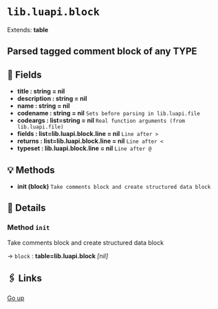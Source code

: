 # `lib.luapi.block`

Extends: **table**

## Parsed tagged comment block of any TYPE

## 📜 Fields

+ **title : string = nil**
+ **description : string = nil**
+ **name : string = nil**
+ **codename : string = nil**
  `Sets before parsing in lib.luapi.file`
+ **codeargs : list=string = nil**
  `Real function arguments (from lib.luapi.file)`
+ **fields : list=lib.luapi.block.line = nil**
  `Line after >`
+ **returns : list=lib.luapi.block.line = nil**
  `Line after <`
+ **typeset : lib.luapi.block.line = nil**
  `Line after @`

## 💡 Methods

+ **init (block)**
  `Take comments block and create structured data block`

## 🧩 Details

### Method `init`

Take comments block and create structured data block

→ `block` : **table=lib.luapi.block** _[nil]_

## 🖇️ Links

[Go up](..)
